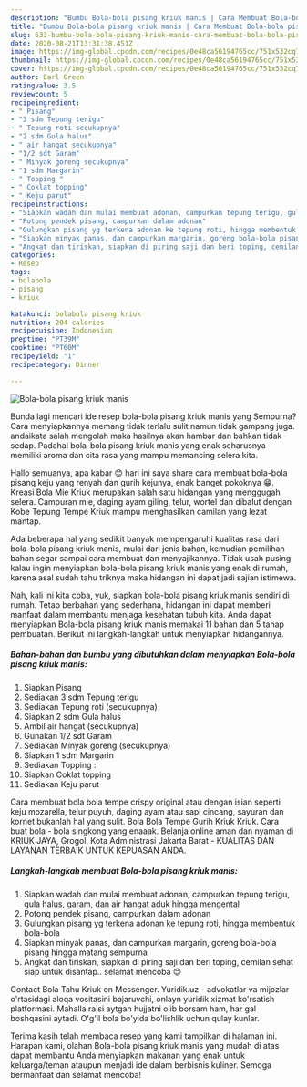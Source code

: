 ```yaml
---
description: "Bumbu Bola-bola pisang kriuk manis | Cara Membuat Bola-bola pisang kriuk manis Yang Bisa Manjain Lidah"
title: "Bumbu Bola-bola pisang kriuk manis | Cara Membuat Bola-bola pisang kriuk manis Yang Bisa Manjain Lidah"
slug: 633-bumbu-bola-bola-pisang-kriuk-manis-cara-membuat-bola-bola-pisang-kriuk-manis-yang-bisa-manjain-lidah
date: 2020-08-21T13:31:38.451Z
image: https://img-global.cpcdn.com/recipes/0e48ca56194765cc/751x532cq70/bola-bola-pisang-kriuk-manis-foto-resep-utama.jpg
thumbnail: https://img-global.cpcdn.com/recipes/0e48ca56194765cc/751x532cq70/bola-bola-pisang-kriuk-manis-foto-resep-utama.jpg
cover: https://img-global.cpcdn.com/recipes/0e48ca56194765cc/751x532cq70/bola-bola-pisang-kriuk-manis-foto-resep-utama.jpg
author: Earl Green
ratingvalue: 3.5
reviewcount: 5
recipeingredient:
- " Pisang"
- "3 sdm Tepung terigu"
- " Tepung roti secukupnya"
- "2 sdm Gula halus"
- " air hangat secukupnya"
- "1/2 sdt Garam"
- " Minyak goreng secukupnya"
- "1 sdm Margarin"
- " Topping "
- " Coklat topping"
- " Keju parut"
recipeinstructions:
- "Siapkan wadah dan mulai membuat adonan, campurkan tepung terigu, gula halus, garam, dan air hangat aduk hingga mengental"
- "Potong pendek pisang, campurkan dalam adonan"
- "Gulungkan pisang yg terkena adonan ke tepung roti, hingga membentuk bola-bola"
- "Siapkan minyak panas, dan campurkan margarin, goreng bola-bola pisang hingga matang sempurna"
- "Angkat dan tiriskan, siapkan di piring saji dan beri toping, cemilan sehat siap untuk disantap.. selamat mencoba 😊"
categories:
- Resep
tags:
- bolabola
- pisang
- kriuk

katakunci: bolabola pisang kriuk 
nutrition: 204 calories
recipecuisine: Indonesian
preptime: "PT39M"
cooktime: "PT60M"
recipeyield: "1"
recipecategory: Dinner

---
```



![Bola-bola pisang kriuk manis](https://img-global.cpcdn.com/recipes/0e48ca56194765cc/751x532cq70/bola-bola-pisang-kriuk-manis-foto-resep-utama.jpg)

Bunda lagi mencari ide resep bola-bola pisang kriuk manis yang Sempurna? Cara menyiapkannya memang tidak terlalu sulit namun tidak gampang juga. andaikata salah mengolah maka hasilnya akan hambar dan bahkan tidak sedap. Padahal bola-bola pisang kriuk manis yang enak seharusnya memiliki aroma dan cita rasa yang mampu memancing selera kita.

Hallo semuanya, apa kabar 😊 hari ini saya share cara membuat bola-bola pisang keju yang renyah dan gurih kejunya, enak banget pokoknya 😁. Kreasi Bola Mie Kriuk merupakan salah satu hidangan yang menggugah selera. Campuran mie, daging ayam giling, telur, wortel dan dibalut dengan Kobe Tepung Tempe Kriuk mampu menghasilkan camilan yang lezat mantap.

Ada beberapa hal yang sedikit banyak mempengaruhi kualitas rasa dari bola-bola pisang kriuk manis, mulai dari jenis bahan, kemudian pemilihan bahan segar sampai cara membuat dan menyajikannya. Tidak usah pusing kalau ingin menyiapkan bola-bola pisang kriuk manis yang enak di rumah, karena asal sudah tahu triknya maka hidangan ini dapat jadi sajian istimewa.


Nah, kali ini kita coba, yuk, siapkan bola-bola pisang kriuk manis sendiri di rumah. Tetap berbahan yang sederhana, hidangan ini dapat memberi manfaat dalam membantu menjaga kesehatan tubuh kita. Anda dapat menyiapkan Bola-bola pisang kriuk manis memakai 11 bahan dan 5 tahap pembuatan. Berikut ini langkah-langkah untuk menyiapkan hidangannya.

<!--inarticleads1-->

##### Bahan-bahan dan bumbu yang dibutuhkan dalam menyiapkan Bola-bola pisang kriuk manis:

1. Siapkan  Pisang
1. Sediakan 3 sdm Tepung terigu
1. Sediakan  Tepung roti (secukupnya)
1. Siapkan 2 sdm Gula halus
1. Ambil  air hangat (secukupnya)
1. Gunakan 1/2 sdt Garam
1. Sediakan  Minyak goreng (secukupnya)
1. Siapkan 1 sdm Margarin
1. Sediakan  Topping :
1. Siapkan  Coklat topping
1. Sediakan  Keju parut


Cara membuat bola bola tempe crispy original atau dengan isian seperti keju mozarella, telur puyuh, daging ayam atau sapi cincang, sayuran dan kornet bukanlah hal yang sulit. Bola Bola Tempe Gurih Kriuk Kriuk. Cara buat bola - bola singkong yang enaaak. Belanja online aman dan nyaman di KRIUK JAYA, Grogol, Kota Administrasi Jakarta Barat - KUALITAS DAN LAYANAN TERBAIK UNTUK KEPUASAN ANDA. 

<!--inarticleads2-->

##### Langkah-langkah membuat Bola-bola pisang kriuk manis:

1. Siapkan wadah dan mulai membuat adonan, campurkan tepung terigu, gula halus, garam, dan air hangat aduk hingga mengental
1. Potong pendek pisang, campurkan dalam adonan
1. Gulungkan pisang yg terkena adonan ke tepung roti, hingga membentuk bola-bola
1. Siapkan minyak panas, dan campurkan margarin, goreng bola-bola pisang hingga matang sempurna
1. Angkat dan tiriskan, siapkan di piring saji dan beri toping, cemilan sehat siap untuk disantap.. selamat mencoba 😊


Contact Bola Tahu Kriuk on Messenger. Yuridik.uz - advokatlar va mijozlar o&#39;rtasidagi aloqa vositasini bajaruvchi, onlayn yuridik xizmat ko&#39;rsatish platformasi. Mahalla raisi aytgan hujjatni olib borsam ham, har gal boshqasini aytadi. O&#39;g&#39;il bola bo&#39;yida bo&#39;lishlik uchun qulay kunlar. 

Terima kasih telah membaca resep yang kami tampilkan di halaman ini. Harapan kami, olahan Bola-bola pisang kriuk manis yang mudah di atas dapat membantu Anda menyiapkan makanan yang enak untuk keluarga/teman ataupun menjadi ide dalam berbisnis kuliner. Semoga bermanfaat dan selamat mencoba!
